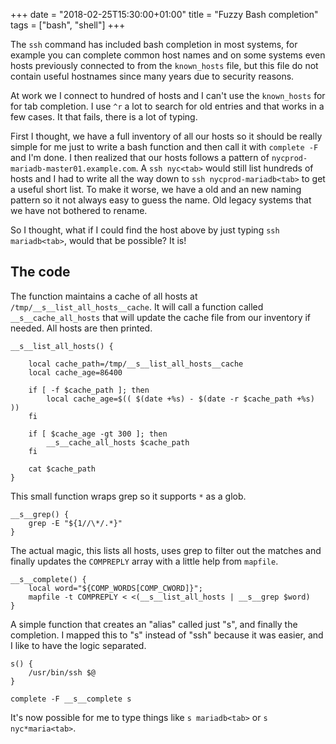 +++
date = "2018-02-25T15:30:00+01:00"
title = "Fuzzy Bash completion"
tags = ["bash", "shell"]
+++

The `ssh` command has included bash completion in most systems, for example you can complete common host names and on some systems even hosts previously connected to from the `known_hosts` file, but this file do not contain useful hostnames since many years due to security reasons.

At work we I connect to hundred of hosts and I can't use the `known_hosts` for for tab completion. I use `^r` a lot to search for old entries and that works in a few cases. It that fails, there is a lot of typing.

First I thought, we have a full inventory of all our hosts so it should be really simple for me just to write a bash function and then call it with `complete -F` and I'm done. I then realized that our hosts follows a pattern of `nycprod-mariadb-master01.example.com`. A `ssh nyc<tab>` would still list hundreds of hosts and I had to write all the way down to `ssh nycprod-mariadb<tab>` to get a useful short list. To make it worse, we have a old and an new naming pattern so it not always easy to guess the name. Old legacy systems that we have not bothered to rename.

So I thought, what if I could find the host above by just typing `ssh mariadb<tab>`, would that be possible? It is!

## The code

The function maintains a cache of all hosts at `/tmp/__s__list_all_hosts__cache`. It will call a function called `__s__cache_all_hosts` that will update the cache file from our inventory if needed. All hosts are then printed.

```
__s__list_all_hosts() {

    local cache_path=/tmp/__s__list_all_hosts__cache
    local cache_age=86400

    if [ -f $cache_path ]; then
        local cache_age=$(( $(date +%s) - $(date -r $cache_path +%s) ))
    fi

    if [ $cache_age -gt 300 ]; then
        __s__cache_all_hosts $cache_path
    fi

    cat $cache_path
}
```

This small function wraps grep so it supports `*` as a glob.

```
__s__grep() {
    grep -E "${1//\*/.*}"
}
```

The actual magic, this lists all hosts, uses grep to filter out the matches and finally updates the `COMPREPLY` array with a little help from `mapfile`.

```
__s__complete() {
    local word="${COMP_WORDS[COMP_CWORD]}";
    mapfile -t COMPREPLY < <(__s__list_all_hosts | __s__grep $word)
}
```

A simple function that creates an "alias" called just "s", and finally the completion. I mapped this to "s" instead of "ssh" because it was easier, and I like to have the logic separated.

```
s() {
    /usr/bin/ssh $@
}

complete -F __s__complete s
```

It's now possible for me to type things like `s mariadb<tab>` or `s nyc*maria<tab>`.

